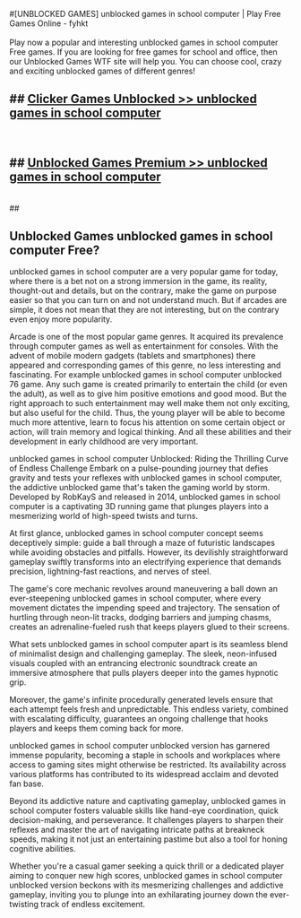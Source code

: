 #[UNBLOCKED GAMES] unblocked games in school computer | Play Free Games Online - fyhkt <br>
<br>
Play now a popular and interesting unblocked games in school computer Free games. If you are looking for free games for school and office, then our Unblocked Games WTF site will help you. You can choose cool, crazy and exciting unblocked games of different genres!


## ##  [Clicker Games Unblocked >> unblocked games in school computer](http://freeplayer.one?title=unblocked_games_in_school_computer&ref=22)
  <br>

##  ## [Unblocked Games Premium >> unblocked games in school computer](http://freeplayer.one?title=unblocked_games_in_school_computer&ref=22)
  <br>
  ##



## Unblocked Games unblocked games in school computer Free?

unblocked games in school computer are a very popular game for today, where there is a bet not on a strong immersion in the game, its reality, thought-out and details, but on the contrary, make the game on purpose easier so that you can turn on and not understand much. But if arcades are simple, it does not mean that they are not interesting, but on the contrary even enjoy more popularity.

Arcade is one of the most popular game genres. It acquired its prevalence through computer games as well as entertainment for consoles. With the advent of mobile modern gadgets (tablets and smartphones) there appeared and corresponding games of this genre, no less interesting and fascinating. For example unblocked games in school computer unblocked 76 game. Any such game is created primarily to entertain the child (or even the adult), as well as to give him positive emotions and good mood. But the right approach to such entertainment may well make them not only exciting, but also useful for the child. Thus, the young player will be able to become much more attentive, learn to focus his attention on some certain object or action, will train memory and logical thinking. And all these abilities and their development in early childhood are very important.

unblocked games in school computer Unblocked: Riding the Thrilling Curve of Endless Challenge
Embark on a pulse-pounding journey that defies gravity and tests your reflexes with unblocked games in school computer, the addictive unblocked game that's taken the gaming world by storm. Developed by RobKayS and released in 2014, unblocked games in school computer is a captivating 3D running game that plunges players into a mesmerizing world of high-speed twists and turns.

At first glance, unblocked games in school computer concept seems deceptively simple: guide a ball through a maze of futuristic landscapes while avoiding obstacles and pitfalls. However, its devilishly straightforward gameplay swiftly transforms into an electrifying experience that demands precision, lightning-fast reactions, and nerves of steel.

The game's core mechanic revolves around maneuvering a ball down an ever-steepening unblocked games in school computer, where every movement dictates the impending speed and trajectory. The sensation of hurtling through neon-lit tracks, dodging barriers and jumping chasms, creates an adrenaline-fueled rush that keeps players glued to their screens.

What sets unblocked games in school computer apart is its seamless blend of minimalist design and challenging gameplay. The sleek, neon-infused visuals coupled with an entrancing electronic soundtrack create an immersive atmosphere that pulls players deeper into the games hypnotic grip.

Moreover, the game's infinite procedurally generated levels ensure that each attempt feels fresh and unpredictable. This endless variety, combined with escalating difficulty, guarantees an ongoing challenge that hooks players and keeps them coming back for more.

unblocked games in school computer unblocked version has garnered immense popularity, becoming a staple in schools and workplaces where access to gaming sites might otherwise be restricted. Its availability across various platforms has contributed to its widespread acclaim and devoted fan base.

Beyond its addictive nature and captivating gameplay, unblocked games in school computer fosters valuable skills like hand-eye coordination, quick decision-making, and perseverance. It challenges players to sharpen their reflexes and master the art of navigating intricate paths at breakneck speeds, making it not just an entertaining pastime but also a tool for honing cognitive abilities.

Whether you're a casual gamer seeking a quick thrill or a dedicated player aiming to conquer new high scores, unblocked games in school computer unblocked version beckons with its mesmerizing challenges and addictive gameplay, inviting you to plunge into an exhilarating journey down the ever-twisting track of endless excitement.